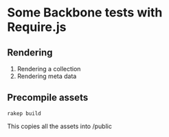 Some Backbone tests with Require.js
====================================

Rendering
----------
1. Rendering a collection
2. Rendering meta data

Precompile assets
-----------------

    rakep build

This copies all the assets into /public

